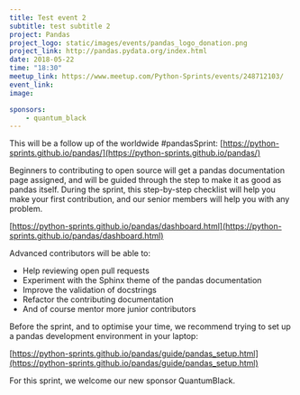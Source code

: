 ```yaml
---
title: Test event 2
subtitle: test subtitle 2
project: Pandas
project_logo: static/images/events/pandas_logo_donation.png
project_link: http://pandas.pydata.org/index.html
date: 2018-05-22
time: "18:30"
meetup_link: https://www.meetup.com/Python-Sprints/events/248712103/
event_link:
image:

sponsors: 
    - quantum_black
---
```

This will be a follow up of the worldwide #pandasSprint: [https://python-sprints.github.io/pandas/](https://python-sprints.github.io/pandas/)

Beginners to contributing to open source will get a pandas documentation page assigned, and will be guided through the step to make it as good as pandas itself. During the sprint, this step-by-step checklist will help you make your first contribution, and our senior members will help you with any problem.

[https://python-sprints.github.io/pandas/dashboard.html](https://python-sprints.github.io/pandas/dashboard.html)

Advanced contributors will be able to:
- Help reviewing open pull requests
- Experiment with the Sphinx theme of the pandas documentation
- Improve the validation of docstrings
- Refactor the contributing documentation
- And of course mentor more junior contributors

Before the sprint, and to optimise your time, we recommend trying to set up a pandas development environment in your laptop:

[https://python-sprints.github.io/pandas/guide/pandas_setup.html](https://python-sprints.github.io/pandas/guide/pandas_setup.html)

For this sprint, we welcome our new sponsor QuantumBlack.